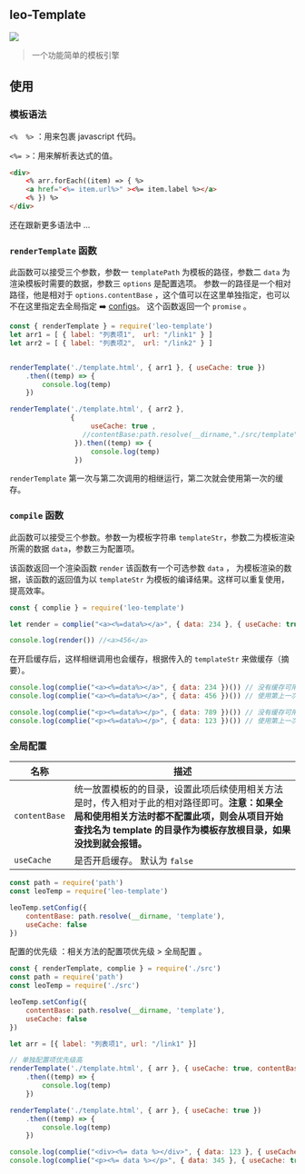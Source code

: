 ## leo-Template
<p >
  <a href="https://www.npmjs.com/package/leo-template"><img src="https://img.shields.io/npm/v/leo-template" /></a>
</p>

> 一个功能简单的模板引擎



## 使用

### 模板语法

`<%  %>` ：用来包裹 javascript 代码。

`<%= >`：用来解析表达式的值。

```html
<div>
	<% arr.forEach((item) => { %>
	<a href="<%= item.url%>" ><%= item.label %></a>
	<% }) %>
</div>
```

还在跟新更多语法中 ...



### `renderTemplate` 函数

此函数可以接受三个参数，参数一 `templatePath` 为模板的路径，参数二 `data` 为渲染模板时需要的数据，参数三 `options` 是配置选项。
参数一的路径是一个相对路径，他是相对于 `options.contentBase` ，这个值可以在这里单独指定，也可以不在这里指定去全局指定 :arrow_right: [configs](#anchor)。
这个函数返回一个 `promise` 。

```javascript
const { renderTemplate } = require('leo-template')
let arr1 = [ { label: "列表项1",  url: "/link1" } ]
let arr2 = [ { label: "列表项2",  url: "/link2" } ]


renderTemplate('./template.html', { arr1 }, { useCache: true })
    .then((temp) => {
        console.log(temp)
    })

renderTemplate('./template.html', { arr2 }, 
               {
    				useCache: true ,
    			  //contentBase:path.resolve(__dirname,"./src/template")
				}).then((temp) => {
        			console.log(temp)
    			})

```

`renderTemplate` 第一次与第二次调用的相继运行，第二次就会使用第一次的缓存。



### `compile` 函数

此函数可以接受三个参数。参数一为模板字符串 `templateStr`，参数二为模板渲染所需的数据 `data`，参数三为配置项。

该函数返回一个渲染函数 `render` 该函数有一个可选参数 `data` ， 为模板渲染的数据，该函数的返回值为以 `templateStr` 为模板的编译结果。这样可以重复使用，提高效率。 

```js
const { complie } = require('leo-template')

let render = complie("<a><%=data%></a>", { data: 234 }, { useCache: true })

console.log(render()) //<a>456</a>
```

在开启缓存后，这样相继调用也会缓存，根据传入的 `templateStr` 来做缓存（摘要）。

```js
console.log(complie("<a><%=data%></a>", { data: 234 })()) // 没有缓存可用
console.log(complie("<a><%=data%></a>", { data: 456 })()) // 使用第上一次的缓存

console.log(complie("<p><%=data%></p>", { data: 789 })()) // 没有缓存可用
console.log(complie("<p><%=data%></p>", { data: 123 })()) // 使用第上一次的缓存
```



### 全局配置

<span id="anchor"></span>

| 名称          | 描述                                                         |
| ------------- | ------------------------------------------------------------ |
| `contentBase` | 统一放置模板的的目录，设置此项后续使用相关方法是时，传入相对于此的相对路径即可。**注意：如果全局和使用相关方法时都不配置此项，则会从项目开始查找名为 template 的目录作为模板存放根目录，如果没找到就会报错。** |
| `useCache`    | 是否开启缓存。 默认为 `false`                                |

```js
const path = require('path')
const leoTemp = require('leo-template')

leoTemp.setConfig({
    contentBase: path.resolve(__dirname, 'template'),
    useCache: false
})
```

配置的优先级 ：相关方法的配置项优先级 > 全局配置 。

```js
const { renderTemplate, complie } = require('./src')
const path = require('path')
const leoTemp = require('./src')

leoTemp.setConfig({
    contentBase: path.resolve(__dirname, 'template'),
    useCache: false
})

let arr = [{ label: "列表项1", url: "/link1" }]

// 单独配置项优先级高
renderTemplate('./template.html', { arr }, { useCache: true, contentBase: path.join(__dirname, '/src/template'), })
    .then((temp) => {
        console.log(temp)
    })

renderTemplate('./template.html', { arr }, { useCache: true })
    .then((temp) => {
        console.log(temp)
    })

console.log(complie("<div><%= data %></div>", { data: 123 }, { useCache: true })())
console.log(complie("<p><%= data %></p>", { data: 345 }, { useCache: true })())
```






















